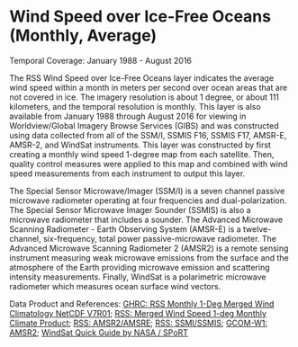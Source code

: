 # Wind Speed over Ice-Free Oceans (Monthly, Average)
Temporal Coverage: January 1988 - August 2016

The RSS Wind Speed over Ice-Free Oceans layer indicates the average wind speed within a month in meters per second over ocean areas that are not covered in ice. The imagery resolution is about 1 degree, or about 111 kilometers, and the temporal resolution is monthly. This layer is also available from January 1988 through August 2016 for viewing in Worldview/Global Imagery Browse Services (GIBS) and was constructed using data collected from all of the SSM/I, SSMIS F16, SSMIS F17, AMSR-E, AMSR-2, and WindSat instruments. This layer was constructed by first creating a monthly wind speed 1-degree map from each satellite. Then, quality control measures were applied to this map and combined with wind speed measurements from each instrument to output this layer.

The Special Sensor Microwave/Imager (SSM/I) is a seven channel passive microwave radiometer operating at four frequencies and dual-polarization. The Special Sensor Microwave Imager Sounder (SSMIS) is also a microwave radiometer that includes a sounder. The Advanced Microwave Scanning Radiometer - Earth Observing System (AMSR-E) is a twelve-channel, six-frequency, total power passive-microwave radiometer. The Advanced Microwave Scanning Radiometer 2 (AMSR2) is a remote sensing instrument measuring weak microwave emissions from the surface and the atmosphere of the Earth providing microwave emission and scattering intensity measurements. Finally, WindSat is a polarimetric microwave radiometer which measures ocean surface wind vectors.

Data Product and References:
[GHRC: RSS Monthly 1-Deg Merged Wind Climatology NetCDF V7R01](http://dx.doi.org/10.5067/MEASURES/MULTIPLE/WIND_CLIMATOLOGY/DATA302);
[RSS: Merged Wind Speed 1-deg Monthly Climate Product](http://www.remss.com/measurements/wind/wspd-1-deg-product);
[RSS: AMSR2/AMSRE](http://www.remss.com/missions/amsr);
[RSS: SSMI/SSMIS](http://www.ssmi.com/ssmi/);
[GCOM-W1: AMSR2](http://suzaku.eorc.jaxa.jp/GCOM_W/w_amsr2/whats_amsr2.html);
[WindSat Quick Guide by NASA / SPoRT](https://weather.msfc.nasa.gov/sport/survey/windSat/WindSat_Reference_Guide.pdf)
